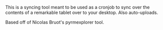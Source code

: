
This is a syncing tool meant to be used as a cronjob to sync over the contents of a remarkable tablet over to your desktop. 
Also auto-uploads.

Based off of Nicolas Bruot's pyrmexplorer tool.

